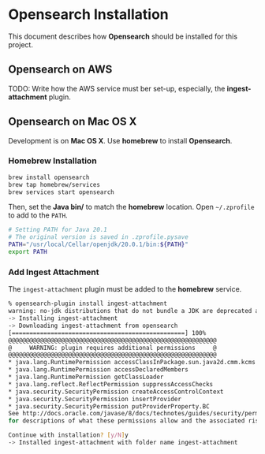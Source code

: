 # Opensearch Installation

This document describes how **Opensearch** should be installed for this project.

## Opensearch on AWS

TODO: Write how the AWS service must ber set-up, especially, the **ingest-attachment** plugin.

## Opensearch on Mac OS X

Development is on **Mac OS X**. Use **homebrew** to install **Opensearch**.

### Homebrew Installation

```bash
brew install opensearch
brew tap homebrew/services
brew services start opensearch
```

Then, set the **Java bin/** to match the **homebrew** location. Open `~/.zprofile` to add to the `PATH`.

```bash
# Setting PATH for Java 20.1
# The original version is saved in .zprofile.pysave
PATH="/usr/local/Cellar/openjdk/20.0.1/bin:${PATH}"
export PATH                                                                                                                                                                            
```

### Add Ingest Attachment

The `ingest-attachment` plugin must be added to the **homebrew** service.

```bash
% opensearch-plugin install ingest-attachment 
warning: no-jdk distributions that do not bundle a JDK are deprecated and will be removed in a future release
-> Installing ingest-attachment
-> Downloading ingest-attachment from opensearch
[=================================================] 100%
@@@@@@@@@@@@@@@@@@@@@@@@@@@@@@@@@@@@@@@@@@@@@@@@@@@@@@@@@@@
@     WARNING: plugin requires additional permissions     @
@@@@@@@@@@@@@@@@@@@@@@@@@@@@@@@@@@@@@@@@@@@@@@@@@@@@@@@@@@@
* java.lang.RuntimePermission accessClassInPackage.sun.java2d.cmm.kcms
* java.lang.RuntimePermission accessDeclaredMembers
* java.lang.RuntimePermission getClassLoader
* java.lang.reflect.ReflectPermission suppressAccessChecks
* java.security.SecurityPermission createAccessControlContext
* java.security.SecurityPermission insertProvider
* java.security.SecurityPermission putProviderProperty.BC
See http://docs.oracle.com/javase/8/docs/technotes/guides/security/permissions.html
for descriptions of what these permissions allow and the associated risks.

Continue with installation? [y/N]y
-> Installed ingest-attachment with folder name ingest-attachment
```
